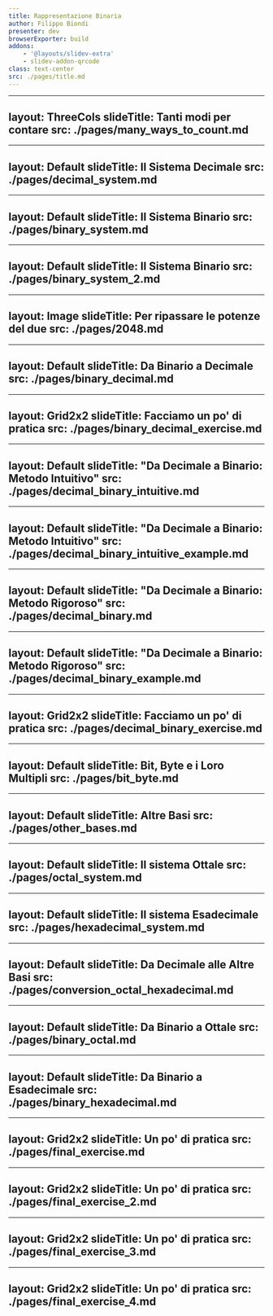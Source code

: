 ```yaml
---
title: Rappresentazione Binaria
author: Filippo Biondi
presenter: dev
browserExporter: build
addons:
    - '@layouts/slidev-extra'
    - slidev-addon-qrcode
class: text-center
src: ./pages/title.md
---
```


---
layout: ThreeCols
slideTitle: Tanti modi per contare
src: ./pages/many_ways_to_count.md
---

---
layout: Default
slideTitle: Il Sistema Decimale
src: ./pages/decimal_system.md
---

---
layout: Default
slideTitle: Il Sistema Binario
src: ./pages/binary_system.md
---

---
layout: Default
slideTitle: Il Sistema Binario
src: ./pages/binary_system_2.md
---

---
layout: Image
slideTitle: Per ripassare le potenze del due
src: ./pages/2048.md
---

---
layout: Default
slideTitle: Da Binario a Decimale
src: ./pages/binary_decimal.md
---

---
layout: Grid2x2
slideTitle: Facciamo un po' di pratica
src: ./pages/binary_decimal_exercise.md
---

---
layout: Default
slideTitle: "Da Decimale a Binario: Metodo Intuitivo"
src: ./pages/decimal_binary_intuitive.md
---

---
layout: Default
slideTitle: "Da Decimale a Binario: Metodo Intuitivo"
src: ./pages/decimal_binary_intuitive_example.md
---

---
layout: Default
slideTitle: "Da Decimale a Binario: Metodo Rigoroso"
src: ./pages/decimal_binary.md
---

---
layout: Default
slideTitle: "Da Decimale a Binario: Metodo Rigoroso"
src: ./pages/decimal_binary_example.md
---

---
layout: Grid2x2
slideTitle: Facciamo un po' di pratica
src: ./pages/decimal_binary_exercise.md
---

---
layout: Default
slideTitle: Bit, Byte e i Loro Multipli
src: ./pages/bit_byte.md
---

---
layout: Default
slideTitle: Altre Basi
src: ./pages/other_bases.md
---

---
layout: Default
slideTitle: Il sistema Ottale
src: ./pages/octal_system.md
---

---
layout: Default
slideTitle: Il sistema Esadecimale
src: ./pages/hexadecimal_system.md
---

---
layout: Default
slideTitle: Da Decimale alle Altre Basi
src: ./pages/conversion_octal_hexadecimal.md
---

---
layout: Default
slideTitle: Da Binario a Ottale
src: ./pages/binary_octal.md
---

---
layout: Default
slideTitle: Da Binario a Esadecimale
src: ./pages/binary_hexadecimal.md
---

---
layout: Grid2x2
slideTitle: Un po' di pratica
src: ./pages/final_exercise.md
---

---
layout: Grid2x2
slideTitle: Un po' di pratica
src: ./pages/final_exercise_2.md
---

---
layout: Grid2x2
slideTitle: Un po' di pratica
src: ./pages/final_exercise_3.md
---

---
layout: Grid2x2
slideTitle: Un po' di pratica
src: ./pages/final_exercise_4.md
---
